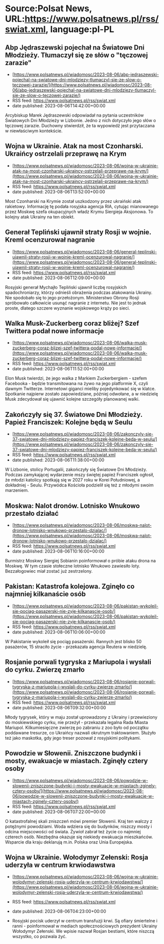 # Source:Polsat News, URL:https://www.polsatnews.pl/rss/swiat.xml, language:pl-PL

## Abp Jędraszewski pojechał na Światowe Dni Młodzieży. Tłumaczył się ze słów o "tęczowej zarazie"
 - [https://www.polsatnews.pl/wiadomosc/2023-08-06/abp-jedraszewski-pojechal-na-swiatowe-dni-mlodziezy-tlumaczyl-sie-ze-slow-o-teczowej-zarazie/](https://www.polsatnews.pl/wiadomosc/2023-08-06/abp-jedraszewski-pojechal-na-swiatowe-dni-mlodziezy-tlumaczyl-sie-ze-slow-o-teczowej-zarazie/)
 - RSS feed: https://www.polsatnews.pl/rss/swiat.xml
 - date published: 2023-08-06T14:42:00+00:00

Arcybiskup Marek Jędraszewski odpowiadał na pytania uczestników Światowych Dni Młodzieży w Lizbonie. Jedno z nich dotyczyło jego słów o tęczowej zarazie. Duchowny stwierdził, że ta wypowiedź jest przytaczana w niewłaściwym kontekście.

## Wojna w Ukrainie. Atak na most Czonharski. Ukraińcy ostrzelali przeprawę na Krym
 - [https://www.polsatnews.pl/wiadomosc/2023-08-06/wojna-w-ukrainie-atak-na-most-czonharski-ukraincy-ostrzelali-przeprawe-na-krym/](https://www.polsatnews.pl/wiadomosc/2023-08-06/wojna-w-ukrainie-atak-na-most-czonharski-ukraincy-ostrzelali-przeprawe-na-krym/)
 - RSS feed: https://www.polsatnews.pl/rss/swiat.xml
 - date published: 2023-08-06T13:52:00+00:00

Most Czonharski na Krymie został uszkodzony przez ukraiński atak rakietowy. Informację tę podała rosyjska agencja RIA, cytując mianowanego przez Moskwę szefa okupacyjnych władz Krymu Siergieja Aksjonowa. To kolejny atak Ukrainy na ten obiekt.

## Generał Tepliński ujawnił straty Rosji w wojnie. Kreml ocenzurował nagranie
 - [https://www.polsatnews.pl/wiadomosc/2023-08-06/general-teplinski-ujawnil-straty-rosji-w-wojnie-kreml-ocenzurowal-nagranie/](https://www.polsatnews.pl/wiadomosc/2023-08-06/general-teplinski-ujawnil-straty-rosji-w-wojnie-kreml-ocenzurowal-nagranie/)
 - RSS feed: https://www.polsatnews.pl/rss/swiat.xml
 - date published: 2023-08-06T12:09:00+00:00

Rosyjski generał Mychajło Tepliński ujawnił liczbę rosyjskich spadochroniarzy, którzy odnieśli obrażenia podczas atakowania Ukrainy. Nie spodobało się to jego przełożonym. Ministerstwo Obrony Rosji spróbowało całkowicie usunąć nagranie z internetu. Nie jest to jednak proste, dlatego szczere wyznanie wojskowego krąży po sieci.

## Walka Musk-Zuckerberg coraz bliżej? Szef Twittera podał nowe informacje
 - [https://www.polsatnews.pl/wiadomosc/2023-08-06/walka-musk-zuckerberg-coraz-blizej-szef-twittera-podal-nowe-informacje/](https://www.polsatnews.pl/wiadomosc/2023-08-06/walka-musk-zuckerberg-coraz-blizej-szef-twittera-podal-nowe-informacje/)
 - RSS feed: https://www.polsatnews.pl/rss/swiat.xml
 - date published: 2023-08-06T11:52:00+00:00

Elon Musk twierdzi, że jego walka z Markiem Zuckerbergiem - szefem Facebooka - będzie transmitowana na żywo na jego platformie X, czyli dawnym Twitterze. Internetowi giganci mieliby pojedynkować się w klatce. Spotkanie najpierw zostało zapowiedziane, później odwołane, a w niedzielę Musk zdecydował się ujawnić kolejne szczegóły planowanej walki.

## Zakończyły się 37. Światowe Dni Młodzieży. Papież Franciszek: Kolejne będą w Seulu
 - [https://www.polsatnews.pl/wiadomosc/2023-08-06/zakonczyly-sie-37-swiatowe-dni-mlodziezy-papiez-franciszek-kolejne-beda-w-seulu/](https://www.polsatnews.pl/wiadomosc/2023-08-06/zakonczyly-sie-37-swiatowe-dni-mlodziezy-papiez-franciszek-kolejne-beda-w-seulu/)
 - RSS feed: https://www.polsatnews.pl/rss/swiat.xml
 - date published: 2023-08-06T11:38:00+00:00

W Lizbonie, stolicy Portugalii, zakończyły się Światowe Dni Młodzieży. Podczas zamykającej wydarzenie mszy świętej papież Franciszek ogłosił, że młodzi katolicy spotkają się w 2027 roku w Korei Południowej, a dokładniej - Seulu. Przywódca Kościoła podzielił się też z młodymi swoim marzeniem.

## Moskwa: Nalot dronów. Lotnisko Wnukowo przestało działać
 - [https://www.polsatnews.pl/wiadomosc/2023-08-06/moskwa-nalot-dronow-lotnisko-wnukowo-przestalo-dzialac/](https://www.polsatnews.pl/wiadomosc/2023-08-06/moskwa-nalot-dronow-lotnisko-wnukowo-przestalo-dzialac/)
 - RSS feed: https://www.polsatnews.pl/rss/swiat.xml
 - date published: 2023-08-06T10:16:00+00:00

Burmistrz Moskwy Siergiej Sobianin poinformował o próbie ataku drona na Moskwę. W tym czasie stołeczne lotnisko Wnukowo zawiesiło loty. Bezzałogowiec miał zostać już zestrzelony.

## Pakistan: Katastrofa kolejowa. Zginęło co najmniej kilkanaście osób
 - [https://www.polsatnews.pl/wiadomosc/2023-08-06/pakistan-wykoleil-sie-pociag-pasazerski-nie-zyje-kilkanascie-osob/](https://www.polsatnews.pl/wiadomosc/2023-08-06/pakistan-wykoleil-sie-pociag-pasazerski-nie-zyje-kilkanascie-osob/)
 - RSS feed: https://www.polsatnews.pl/rss/swiat.xml
 - date published: 2023-08-06T10:06:00+00:00

W Pakistanie wykoleił się pociąg pasażerski. Rannych jest blisko 50 pasażerów, 15 straciło życie - przekazała agencja Reutera w niedzielę.

## Rosjanie porwali tygryska z Mariupola i wysłali do cyrku. Zwierzę zmarło
 - [https://www.polsatnews.pl/wiadomosc/2023-08-06/rosjanie-porwali-tygryska-z-mariupola-i-wyslali-do-cyrku-zwierze-zmarlo/](https://www.polsatnews.pl/wiadomosc/2023-08-06/rosjanie-porwali-tygryska-z-mariupola-i-wyslali-do-cyrku-zwierze-zmarlo/)
 - RSS feed: https://www.polsatnews.pl/rss/swiat.xml
 - date published: 2023-08-06T09:32:00+00:00

Młody tygrysek, który w maju został uprowadzony z Ukrainy i przewieziony do moskiewskiego cyrku, nie przeżył - przekazała legalna Rada Miasta Mariupol. Kilkumiesięczne zwierzę po zabraniu z zoo było od początku poddawane tresurze, co Ukraińcy nazwali okrutnym traktowaniem. Służyło też jako maskotka, gdy jego treser pozował z rosyjskimi politykami.

## Powodzie w Słowenii. Zniszczone budynki i mosty, ewakuacje w miastach. Zginęły cztery osoby
 - [https://www.polsatnews.pl/wiadomosc/2023-08-06/powodzie-w-slowenii-zniszczone-budynki-i-mosty-ewakuacje-w-miastach-zginely-cztery-osoby/](https://www.polsatnews.pl/wiadomosc/2023-08-06/powodzie-w-slowenii-zniszczone-budynki-i-mosty-ewakuacje-w-miastach-zginely-cztery-osoby/)
 - RSS feed: https://www.polsatnews.pl/rss/swiat.xml
 - date published: 2023-08-06T07:22:00+00:00

O katastrofalnej skali zniszczeń mówi premier Słowenii. Kraj ten walczy z potężnymi powodziami. Woda wdziera się do budynków, niszczy mosty i odcina miejscowości od świata. Żywioł zabrał też życie co najmniej czterech osób. Niezbędna okazuje się niekiedy ewakuacja mieszkańców. Wsparcie dla kraju deklarują m.in. Polska oraz Unia Europejska.

## Wojna w Ukrainie. Wołodymyr Zełenski: Rosja uderzyła w centrum krwiodawstwa
 - [https://www.polsatnews.pl/wiadomosc/2023-08-06/wojna-w-ukrainie-wolodymyr-zelenski-rosja-uderzyla-w-centrum-krwiodawstwa/](https://www.polsatnews.pl/wiadomosc/2023-08-06/wojna-w-ukrainie-wolodymyr-zelenski-rosja-uderzyla-w-centrum-krwiodawstwa/)
 - RSS feed: https://www.polsatnews.pl/rss/swiat.xml
 - date published: 2023-08-06T04:23:00+00:00

- Rosyjski pocisk uderzył w centrum transfuzji krwi. Są ofiary śmiertelne i ranni - poinformował w mediach społecznościowych prezydent Ukrainy Wołodymyr Zełenski. We wpisie nazwał Rosjan bestiami, które niszczą wszystko, co pozwala żyć.

